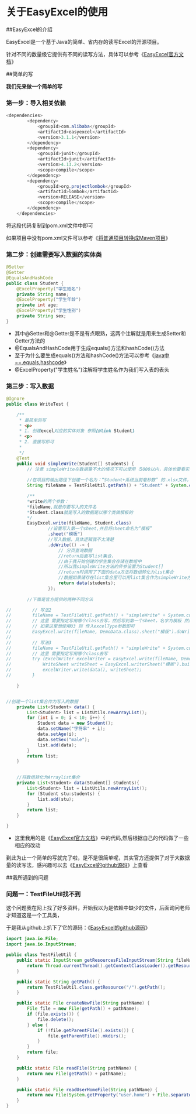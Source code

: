 # 关于EasyExcel的使用



##EasyExcel的介绍

  EasyExcel是一个基于Java的简单、省内存的读写Excel的开源项目。

  针对不同的数量级它提供有不同的读写方法，具体可以参考《[EasyExcel官方文档](https://easyexcel.opensource.alibaba.com/docs/current/)》



  

##简单的写

**我们先来做一个简单的写**



### 第一步：导入相关依赖

~~~java
<dependencies>
        <dependency>
            <groupId>com.alibaba</groupId>
            <artifactId>easyexcel</artifactId>
            <version>3.1.1</version>
        </dependency>
        <dependency>
            <groupId>junit</groupId>
            <artifactId>junit</artifactId>
            <version>4.13.2</version>
            <scope>compile</scope>
        </dependency>
        <dependency>
            <groupId>org.projectlombok</groupId>
            <artifactId>lombok</artifactId>
            <version>RELEASE</version>
            <scope>compile</scope>
        </dependency>
    </dependencies>
~~~

将这段代码复制到pom.xml文件中即可

如果项目中没有pom.xml文件可以参考《[将普通项目转换成Maven项目](https://blog.csdn.net/qq_50598935/article/details/123028620)》



### 第二步：创建需要写入数据的实体类

~~~java
@Setter
@Getter
@EqualsAndHashCode
public class Student {
    @ExcelProperty("学生姓名")
    private String name;
    @ExcelProperty("学生年龄")
    private int age;
    @ExcelProperty("学生性别")
    private String sex;
}
~~~



* 其中@Setter和@Getter是不是有点眼熟，这两个注解就是用来生成Setter和Getter方法的
* @EqualsAndHashCode用于生成equals()方法和hashCode()方法
* 至于为什么要生成equals()方法和hashCode()方法可以参考《[java中==,equals,hashcode](https://www.jianshu.com/p/dc495f9130dc)》
* @ExcelProperty("学生姓名")注解将学生姓名作为我们写入表的表头



### 第三步：写入数据

~~~java
@Ignore
public class WriteTest {

    /**
     * 最简单的写
     * <p>
     * 1. 创建excel对应的实体对象 参照{@link Student}
     * <p>
     * 2. 直接写即可
     *
     */
    @Test
    public void simpleWrite(Student[] students) {
        // 注意 simpleWrite在数据量不大的情况下可以使用（5000以内，具体也要看实际情况）
      
        //在项目的输出路径下创建一个名为：“Student+系统当前毫秒数” 的.xlsx文件，用于存储写入的数据
        String fileName = TestFileUtil.getPath() + "Student" + System.currentTimeMillis() + ".xlsx";

        /**
        *write的两个参数：
        *fileName,就是你要写入的文件名
        *Student.class就是写入的数据是以哪个类做模板的
        */
        EasyExcel.write(fileName, Student.class)
                //设置写入第一个sheet,并且将sheet命名为“模板”
                .sheet("模板")
                //写入数据，具体逻辑我不太清楚
                .doWrite(() -> {
                    // 分页查询数据
                    //return后面写list集合，
                    //由于我开始创建的学生集合存储在数组中
                    //所以我simpleWrite方法的传参设置为Student[]
                    //return时调用了下面的data方法将数组转化为list集合
                    //数据如果储存在list集合里可以用list集合作为simpleWrite方法的参数传进来return
                    return data(students);
                });
        
        //下面是官方提供的两种不同方法

//        // 写法2
//        fileName = TestFileUtil.getPath() + "simpleWrite" + System.currentTimeMillis() + ".xlsx";
//        // 这里 需要指定写用哪个class去写，然后写到第一个sheet，名字为模板 然后文件流会自动关闭
//        // 如果这里想使用03 则 传入excelType参数即可
//        EasyExcel.write(fileName, DemoData.class).sheet("模板").doWrite(data());
//
//        // 写法3
//        fileName = TestFileUtil.getPath() + "simpleWrite" + System.currentTimeMillis() + ".xlsx";
//        // 这里 需要指定写用哪个class去写
//        try (ExcelWriter excelWriter = EasyExcel.write(fileName, DemoData.class).build()) {
//            WriteSheet writeSheet = EasyExcel.writerSheet("模板").build();
//            excelWriter.write(data(), writeSheet);
//        }

    }


//创建一个list集合作为写入的数据
    private List<Student> data() {
        List<Student> list = ListUtils.newArrayList();
        for (int i = 0; i < 10; i++) {
            Student data = new Student();
            data.setName("字符串" + i);
            data.setAge(i);
            data.setSex("male");
            list.add(data);
        }
        return list;
    }

   
    //将数组转化为Arraylist集合
    private List<Student> data(Student[] students){
        List<Student> list = ListUtils.newArrayList();
        for (Student stu:students) {
            list.add(stu);
        }
        return list;
    }

}
~~~



* 这里我用的是《[EasyExcel官方文档](https://easyexcel.opensource.alibaba.com/docs/current/)》中的代码,然后根据自己的代码做了一些相应的改动



到此为止一个简单的写就完了啦，是不是很简单呢，其实官方还提供了对于大数据量的读写法，感兴趣可以去《[EasyExcel的github源码](https://github.com/alibaba/easyexcel)》上查看



##我所遇到的问题

### 问题一：TestFileUtil找不到

这个问题我在网上找了好多资料，开始我以为是依赖中缺少的文件，后面询问老师才知道这是一个工具类，

于是我从github上扒下了它的源码：《[EasyExcel的github源码](https://github.com/alibaba/easyexcel)》

~~~java
import java.io.File;
import java.io.InputStream;

public class TestFileUtil {
    public static InputStream getResourcesFileInputStream(String fileName) {
        return Thread.currentThread().getContextClassLoader().getResourceAsStream("" + fileName);
    }

    public static String getPath() {
        return TestFileUtil.class.getResource("/").getPath();
    }

    public static File createNewFile(String pathName) {
        File file = new File(getPath() + pathName);
        if (file.exists()) {
            file.delete();
        } else {
            if (!file.getParentFile().exists()) {
                file.getParentFile().mkdirs();
            }
        }
        return file;
    }

    public static File readFile(String pathName) {
        return new File(getPath() + pathName);
    }

    public static File readUserHomeFile(String pathName) {
        return new File(System.getProperty("user.home") + File.separator + pathName);
    }
}
~~~



